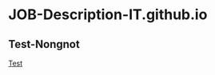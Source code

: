 # JOB-Description-IT.github.io
## Test-Nongnot
[Test](https://suriyaheoachan.github.io/JOB-Description-IT.github.io/)

